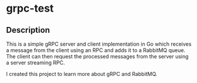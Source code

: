 # grpc-test

## Description

This is a simple gRPC server and client implementation in Go which receives a message from the client using an RPC and adds it to a RabbitMQ queue. The client can then request the processed messages from the server using a server streaming RPC.

I created this project to learn more about gRPC and RabbitMQ.